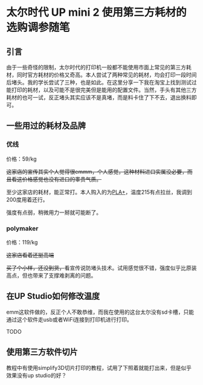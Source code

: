 #  太尔时代 UP mini 2 使用第三方耗材的选购调参随笔
## 引言

由于一些奇怪的限制，太尔时代的打印机一般都不能使用市面上常见的第三方耗材，同时官方耗材的价格又奇高。本人尝试了两种常见的耗材，均会打印一段时间后堵头。我的学长尝试了三种，也是如此。在这里分享一下我在淘宝上找到测试过能打印的耗材，以及可能不是很完美但是能用的配置文件。当然，手头有其他三方耗材的也可一试，反正堵头其实应该不是真堵，而是料卡住了下不去，退出换料即可。

## 一些用过的耗材及品牌

### 优线

价格：59/kg

~~这家店的宣传其实个人觉得很emmm，个人感觉，这种材料进口实属没必要，而且看这价格感觉也没有进口的睾贵气质。~~

至少这家店的耗材，能正常打。本人购入的为[PLA+](https://item.taobao.com/item.htm?spm=a1z09.2.0.0.421f2e8d8w64tr&id=535434345089&_u=72oc0e6u4027)，温度215有点拉丝，我调到200度用着还行。

强度有点弱，稍微用力一掰就可能断了。

### polymaker

价格：119/kg

~~这家店看着还挺高端~~

~~买了个小样，还没到货，~~看宣传说防堵头技术。试用感觉很不错，强度似乎比原装高点，但也带来了支撑难剥离的问题。

## 在UP Studio如何修改温度

emm这软件做的，反正个人不敢恭维，而我在使用的这台太尔没有sd卡槽，只能通过这个软件走usb或者WiFi连接到打印机进行打印。

TODO

## 使用第三方软件切片

教程中有使用simplify3D切片打印的教程，试用了下照着就能打出来，但是似乎效果没有up studio的好？
